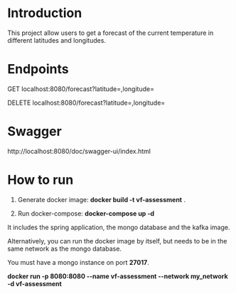 # Introduction

This project allow users to get a forecast of the current temperature in different latitudes and longitudes.

# Endpoints

GET localhost:8080/forecast?latitude=,longitude=

DELETE localhost:8080/forecast?latitude=,longitude=

# Swagger

http://localhost:8080/doc/swagger-ui/index.html

# How to run

1. Generate docker image: **docker build -t vf-assessment** .

2. Run docker-compose: **docker-compose up -d**

It includes the spring application, the mongo database and the kafka image.


Alternatively, you can run the docker image by itself, but needs to be in the same
network as the mongo database.

You must have a mongo instance on port **27017**.

**docker run -p 8080:8080 --name vf-assessment --network my_network -d vf-assessment**

